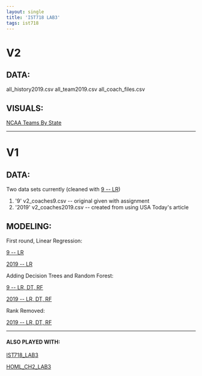 ```yaml
---
layout: single
title: 'IST718 LAB3'
tags: ist718
---
```


# V2

## DATA:

all_history2019.csv
all_team2019.csv
all_coach_files.csv


## VISUALS:

[NCAA Teams By State](https://danielcaraway.github.io/html/IST718_LAB3_geomap.html)

---

# V1

## DATA:

Two data sets currently (cleaned with [9 -- LR](https://danielcaraway.github.io/html/IST718_LAB3_OS_toCSV.html))
1. '9' v2_coaches9.csv -- original given with assignment
2. '2019' v2_coaches2019.csv -- created from using USA Today's article

## MODELING:

First round, Linear Regression: 

[9 -- LR](https://danielcaraway.github.io/html/IST718_LAB3_EMI_coaches9_lr_dt_rf.html)

[2019 -- LR](https://danielcaraway.github.io/html/IST718_LAB3_EMI_coaches2019_lr_dt_rf.html)

Adding Decision Trees and Random Forest:

[9 -- LR, DT, RF](https://danielcaraway.github.io/html/IST718_LAB3_EMI_coaches9_lr_dt_rf.html)

[2019 -- LR, DT, RF](https://danielcaraway.github.io/html/IST718_LAB3_EMI_coaches2019_lr_dt_rf.html)

Rank Removed:

[2019 -- LR, DT, RF](https://danielcaraway.github.io/html/IST718_LAB3_EMI_2019_rankremoved.html)

---

#### ALSO PLAYED WITH:

[IST718_LAB3](https://danielcaraway.github.io/html/IST718_LAB3.html)

[HOML_CH2_LAB3](https://danielcaraway.github.io/html/HOML_CH2_LAB3.html)

